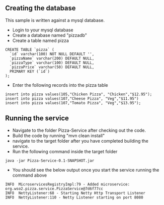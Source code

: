 ## Creating the database

This sample is written against a mysql database.
* Login to your mysql database
* Create a database named "pizzadb"
* Create a table named pizza

```
CREATE TABLE `pizza` (
  `id` varchar(100) NOT NULL DEFAULT '',
  `pizzaName` varchar(200) DEFAULT NULL,
  `pizzaType` varchar(100) DEFAULT NULL,
  `pizzaPrice` varchar(50) DEFAULT NULL,
  PRIMARY KEY (`id`)
);
```

* Enter the following records into the pizza table

```
insert into pizza values(105,"Chicken Pizza", "Chicken","$12.95");
insert into pizza values(107,"Cheese Pizza", "Veg","$11.95")
insert into pizza values(107,"Tomato Pizza", "Veg","$13.95");
```

## Running the service

* Navigate to the folder Pizza-Service after checking out the code.
* Build the code by running "mvn clean install"
* navigate to the target folder after you have completed building the service.
* Run the following command inside the target folder

```java -jar Pizza-Service-0.1-SNAPSHOT.jar```

* You should see the below output once you start the service running the command above

```
INFO  MicroservicesRegistryImpl:79 - Added microservice: org.wso2.pizza.service.PizzaService@7d6f77cc
INFO  NettyListener:68 - Starting Netty Http Transport Listener
INFO  NettyListener:110 - Netty Listener starting on port 8080
```
